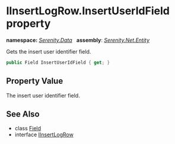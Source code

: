 # IInsertLogRow.InsertUserIdField property
**namespace:** *[Serenity.Data](../../README.md#serenity.data-namespace)*   **assembly**: *[Serenity.Net.Entity](../../README.md)*

Gets the insert user identifier field.

```csharp
public Field InsertUserIdField { get; }
```

## Property Value

The insert user identifier field.

## See Also

* class [Field](../Field.md)
* interface [IInsertLogRow](../IInsertLogRow.md)
